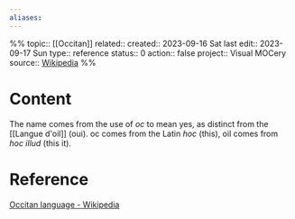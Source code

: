 ```yaml
---
aliases:
---
```

%%
topic:: [[Occitan]]
related:: 
created:: 2023-09-16 Sat 
last edit:: 2023-09-17 Sun
type:: reference
status:: 0
action:: false
project:: Visual MOCery
source:: [Wikipedia](https://en.wikipedia.org/wiki/Occitan_language)
%%
# Content
The name comes from the use of *oc* to mean yes, as distinct from the [[Langue d'oil]] (oui). oc comes from the Latin _hoc_ (this), oil comes from _hoc illud_ (this it).

# Reference
[Occitan language - Wikipedia](https://en.wikipedia.org/wiki/Occitan_language)

